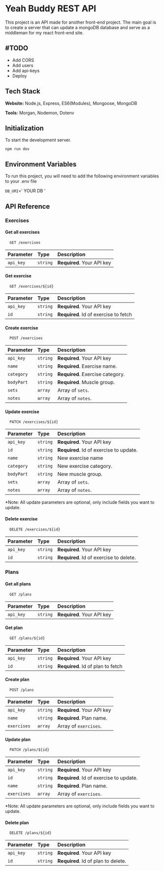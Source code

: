 # Yeah Buddy REST API

This project is an API made for another front-end project. The main goal is to create a server that can update a mongoDB database and serve as a middleman for my react front-end site.

## #TODO

- Add CORS
- Add users
- Add api-keys
- Deploy

## Tech Stack

**Website:** Node.js, Express, ES6(Modules), Mongoose, MongoDB

**Tools:** Morgan, Nodemon, Dotenv

## Initialization

To start the development server.

```
npm run dev
```

## Environment Variables

To run this project, you will need to add the following environment variables to your .env file

`DB_URI`=' YOUR DB <mongodb> '

## API Reference

### Exercises

#### Get all exercises

```http
  GET /exercises
```

| Parameter | Type     | Description                |
| :-------- | :------- | :------------------------- |
| `api_key` | `string` | **Required**. Your API key |

#### Get exercise

```http
  GET /exercises/${id}
```

| Parameter | Type     | Description                           |
| :-------- | :------- | :------------------------------------ |
| `api_key` | `string` | **Required**. Your API key            |
| `id`      | `string` | **Required**. Id of exercise to fetch |

#### Create exercise

```http
  POST /exercises
```

| Parameter  | Type     | Description                      |
| :--------- | :------- | :------------------------------- |
| `api_key`  | `string` | **Required**. Your API key       |
| `name`     | `string` | **Required**. Exercise name.     |
| `category` | `string` | **Required**. Exercise category. |
| `bodyPart` | `string` | **Required**. Muscle group.      |
| `sets`     | `array`  | Array of `sets`.                 |
| `notes`    | `array`  | Array of `notes`.                |

#### Update exercise

```http
  PATCH /exercises/${id}
```

| Parameter  | Type     | Description                             |
| :--------- | :------- | :-------------------------------------- |
| `api_key`  | `string` | **Required**. Your API key              |
| `id`       | `string` | **Required**. Id of exercise to update. |
| `name`     | `string` | New exercise name                       |
| `category` | `string` | New exercise category.                  |
| `bodyPart` | `string` | New muscle group.                       |
| `sets`     | `array`  | Array of `sets`.                        |
| `notes`    | `array`  | Array of `notes`.                       |

\*Note: All update parameters are optional, only include fields you want to update.

#### Delete exercise

```http
  DELETE /exercises/${id}
```

| Parameter | Type     | Description                             |
| :-------- | :------- | :-------------------------------------- |
| `api_key` | `string` | **Required**. Your API key              |
| `id`      | `string` | **Required**. Id of exercise to delete. |

### Plans

#### Get all plans

```http
  GET /plans
```

| Parameter | Type     | Description                |
| :-------- | :------- | :------------------------- |
| `api_key` | `string` | **Required**. Your API key |

#### Get plan

```http
  GET /plans/${id}
```

| Parameter | Type     | Description                       |
| :-------- | :------- | :-------------------------------- |
| `api_key` | `string` | **Required**. Your API key        |
| `id`      | `string` | **Required**. Id of plan to fetch |

#### Create plan

```http
  POST /plans
```

| Parameter   | Type     | Description                |
| :---------- | :------- | :------------------------- |
| `api_key`   | `string` | **Required**. Your API key |
| `name`      | `string` | **Required**. Plan name.   |
| `exercises` | `array`  | Array of `exercises`.      |

#### Update plan

```http
  PATCH /plans/${id}
```

| Parameter   | Type     | Description                             |
| :---------- | :------- | :-------------------------------------- |
| `api_key`   | `string` | **Required**. Your API key              |
| `id`        | `string` | **Required**. Id of exercise to update. |
| `name`      | `string` | **Required**. Plan name.                |
| `exercises` | `array`  | Array of `exercises`.                   |

\*Note: All update parameters are optional, only include fields you want to update.

#### Delete plan

```http
  DELETE /plans/${id}
```

| Parameter | Type     | Description                         |
| :-------- | :------- | :---------------------------------- |
| `api_key` | `string` | **Required**. Your API key          |
| `id`      | `string` | **Required**. Id of plan to delete. |
